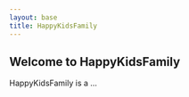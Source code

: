 ```yaml
---
layout: base
title: HappyKidsFamily
---
```

<div class="home-block">
	<div class="container">
		<h2>Welcome to HappyKidsFamily</h2>
		<p>HappyKidsFamily is a ...</p>
	</div>
</div>


